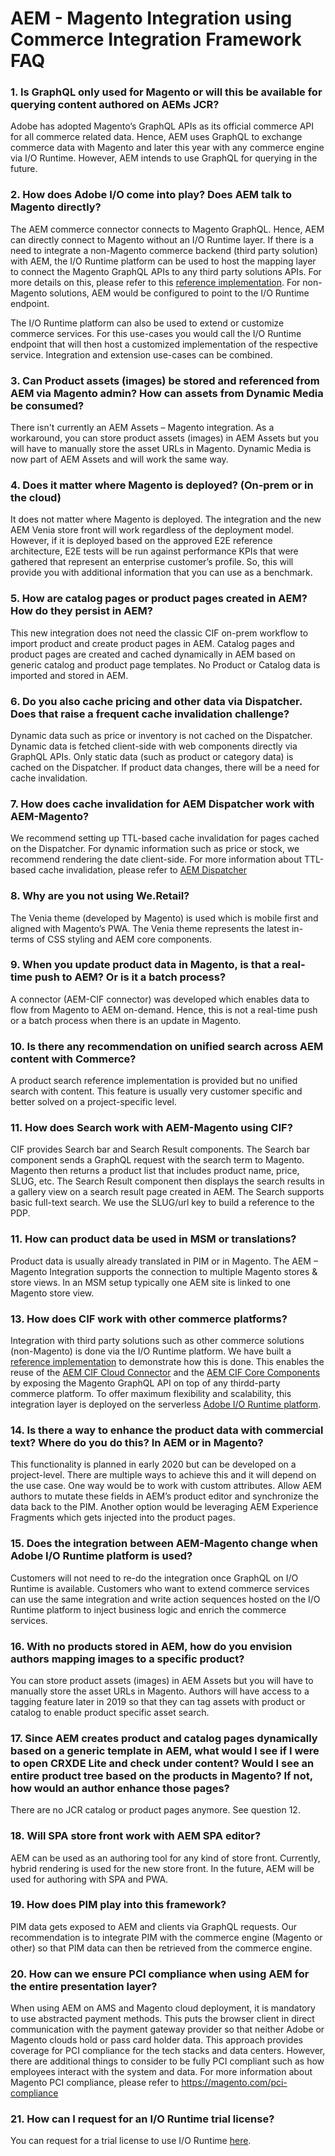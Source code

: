 # AEM - Magento Integration using Commerce Integration Framework FAQ


### 1. Is GraphQL only used for Magento or will this be available for querying content authored on AEMs JCR?

Adobe has adopted Magento’s GraphQL APIs as its official commerce API for all commerce related data. Hence, AEM uses GraphQL to exchange commerce data with Magento and later this year with any commerce engine via I/O Runtime. However, AEM intends to use GraphQL for querying in the future.

### 2. How does Adobe I/O come into play? Does AEM talk to Magento directly?

The AEM commerce connector connects to Magento GraphQL. Hence, AEM can directly connect to Magento without an I/O Runtime layer. If there is a need to integrate a non-Magento commerce backend (third party solution) with AEM, the I/O Runtime platform can be used to host the mapping layer to connect the Magento GraphQL APIs to any third party solutions APIs. For more details on this, please refer to this [reference implementation](https://github.com/adobe/commerce-cif-graphql-integration-reference). For non-Magento solutions, AEM would be configured to point to the I/O Runtime endpoint.

The I/O Runtime platform can also be used to extend or customize commerce services. For this use-cases you would call the I/O Runtime endpoint that will then host a customized implementation of the respective service. Integration and extension use-cases can be combined.

### 3. Can Product assets (images) be stored and referenced from AEM via Magento admin? How can assets from Dynamic Media be consumed?

There isn't currently an AEM Assets – Magento integration. As a workaround, you can store product assets (images) in AEM Assets but you will have to manually store the asset URLs in Magento. Dynamic Media is now part of AEM Assets and will work the same way.

### 4. Does it matter where Magento is deployed? (On-prem or in the cloud)

It does not matter where Magento is deployed. The integration and the new AEM Venia store front will work regardless of the deployment model. However, if it is deployed based on the approved E2E reference architecture, E2E tests will be run against performance KPIs that were gathered that represent an enterprise customer’s profile. So, this will provide you with additional information that you can use as a benchmark.

### 5. How are catalog pages or product pages created in AEM? How do they persist in AEM?

This new integration does not need the classic CIF on-prem workflow to import product and create product pages in AEM. Catalog pages and product pages are created and cached dynamically in AEM based on generic catalog and product page templates. No Product or Catalog data is imported and stored in AEM.

### 6. Do you also cache pricing and other data via Dispatcher. Does that raise a frequent cache invalidation challenge?

Dynamic data such as price or inventory is not cached on the Dispatcher. Dynamic data is fetched client-side with web components directly via GraphQL APIs. Only static data (such as product or category data) is cached on the Dispatcher. If product data changes, there will be a need for cache invalidation.

### 7. How does cache invalidation for AEM Dispatcher work with AEM-Magento?

We recommend setting up TTL-based cache invalidation for pages cached on the Dispatcher. For dynamic information such as price or stock, we recommend rendering the date client-side. For more information about TTL-based cache invalidation, please refer to [AEM Dispatcher](https://helpx.adobe.com/experience-manager/kb/optimizing-the-dispatcher-cache.html)

### 8. Why are you not using We.Retail?

The Venia theme (developed by Magento) is used which is mobile first and aligned with Magento’s PWA. The Venia theme represents the latest in-terms of CSS styling and AEM core components.

### 9. When you update product data in Magento, is that a real-time push to AEM? Or is it a batch process?

A connector (AEM-CIF connector) was developed which enables data to flow from Magento to AEM on-demand. Hence, this is not a real-time push or a batch process when there is an update in Magento.

### 10. Is there any recommendation on unified search across AEM content with Commerce?

A product search reference implementation is provided but no unified search with content. This feature is usually very customer specific and better solved on a project-specific level.

### 11. How does Search work with AEM-Magento using CIF?

CIF provides Search bar and Search Result components. The Search bar component sends a GraphQL request with the search term to Magento. Magento then returns a product list that includes product name, price, SLUG, etc. The Search Result component then displays the search results in a gallery view on a search result page created in AEM. The Search supports basic full-text search. We use the SLUG/url key to build a reference to the PDP.

### 11. How can product data be used in MSM or translations?

Product data is usually already translated in PIM or in Magento. The AEM – Magento Integration supports the connection to multiple Magento stores & store views. In an MSM setup typically one AEM site is linked to one Magento store view.

### 13. How does CIF work with other commerce platforms?

Integration with third party solutions such as other commerce solutions (non-Magento) is done via the I/O Runtime platform.  We have built a [reference implementation](https://github.com/adobe/commerce-cif-graphql-integration-reference) to demonstrate how this is done. This enables the reuse of the [AEM CIF Cloud Connector](https://github.com/adobe/commerce-cif-connector) and the [AEM CIF Core Components](https://github.com/adobe/aem-core-cif-components) by exposing the Magento GraphQL API on top of any thirdd-party commerce platform. To offer maximum flexibility and scalability, this integration layer is deployed on the serverless [Adobe I/O Runtime platform](https://www.adobe.io/apis/experienceplatform/runtime.html).

### 14. Is there a way to enhance the product data with commercial text? Where do you do this? In AEM or in Magento?

This functionality is planned in early 2020 but can be developed on a project-level. There are multiple ways to achieve this and it will depend on the use case. One way would be to work with custom attributes. Allow AEM authors to mutate these fields in AEM’s product editor and synchronize the data back to the PIM. Another option would be leveraging AEM Experience Fragments which gets injected into the product pages.

### 15. Does the integration between AEM-Magento change when Adobe I/O Runtime platform is used?

Customers will not need to re-do the integration once GraphQL on I/O Runtime is available.
Customers who want to extend commerce services can use the same integration and write action sequences hosted on the I/O Runtime platform to inject business logic and enrich the commerce services.

### 16. With no products stored in AEM, how do you envision authors mapping images to a specific product?

You can store product assets (images) in AEM Assets but you will have to manually store the asset URLs in Magento. Authors will have access to a tagging feature later in 2019 so that they can tag assets with product or catalog to enable product specific asset search.

### 17. Since AEM creates product and catalog pages dynamically based on a generic template in AEM, what would I see if I were to open CRXDE Lite and check under content? Would I see an entire product tree based on the products in Magento? If not, how would an author enhance those pages?

There are no JCR catalog or product pages anymore. See question 12.

### 18. Will SPA store front work with AEM SPA editor?

AEM can be used as an authoring tool for any kind of store front. Currently, hybrid rendering is used for the new store front. In the future, AEM will be used for authoring with SPA and PWA.

### 19. How does PIM play into this framework?

PIM data gets exposed to AEM and clients via GraphQL requests. Our recommendation is to integrate PIM with the commerce engine (Magento or other) so that PIM data can then be retrieved from the commerce engine.

### 20. How can we ensure PCI compliance when using AEM for the entire presentation layer?

When using AEM on AMS and Magento cloud deployment, it is mandatory to use abstracted payment methods. This puts the browser client in direct communication with the payment gateway provider so that neither Adobe or Magento clouds hold or pass card holder data. This approach provides coverage for PCI compliance for the tech stacks and data centers. However, there are additional things to consider to be fully PCI compliant such as how employees interact with the system and data. For more information about Magento PCI compliance, please refer to https://magento.com/pci-compliance

### 21. How can I request for an I/O Runtime trial license?

You can request for a trial license to use I/O Runtime [here](https://github.com/AdobeDocs/adobeio-runtime/blob/master/overview/request_a_trial.md).




